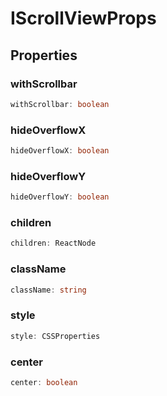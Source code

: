 # IScrollViewProps

## Properties

### withScrollbar

```ts
withScrollbar: boolean
```

### hideOverflowX

```ts
hideOverflowX: boolean
```

### hideOverflowY

```ts
hideOverflowY: boolean
```

### children

```ts
children: ReactNode
```

### className

```ts
className: string
```

### style

```ts
style: CSSProperties
```

### center

```ts
center: boolean
```
